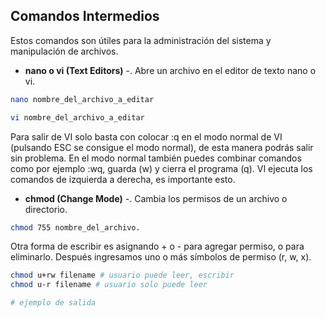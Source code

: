 ## Comandos Intermedios

Estos comandos son útiles para la administración del sistema y manipulación de archivos.

- __nano o vi (Text Editors)__ -. Abre un archivo en el editor de texto nano o vi.

```bash
nano nombre_del_archivo_a_editar
```

```bash
vi nombre_del_archivo_a_editar
```

Para salir de VI  solo basta con colocar :q en el modo normal de VI (pulsando ESC se consigue el modo normal), de esta manera podrás salir sin problema. En el modo normal también puedes combinar comandos como por ejemplo :wq, guarda (w) y cierra el programa (q). VI ejecuta los comandos de izquierda a derecha, es importante esto.

- __chmod (Change Mode)__ -. Cambia los permisos de un archivo o directorio. 

```bash
chmod 755 nombre_del_archivo.
```
Otra forma de escribir es asignando + o - para agregar permiso, o para eliminarlo. Después ingresamos uno o más símbolos de permiso (r, w, x).

```bash
chmod u+rw filename # usuario puede leer, escribir
chmod u-r filename # usuario solo puede leer

```

```bash
# ejemplo de salida

```